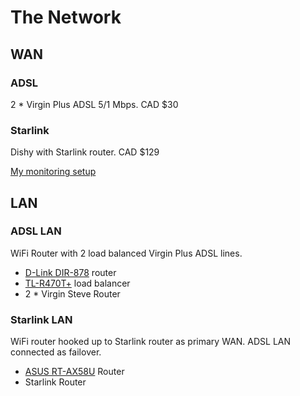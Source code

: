 # The Network

## WAN

### ADSL

2 * Virgin Plus ADSL 5/1 Mbps. CAD $30

### Starlink

Dishy with Starlink router. CAD $129

[My monitoring setup](./statistics/)

## LAN

### ADSL LAN

WiFi Router with 2 load balanced Virgin Plus ADSL lines.
- [D-Link DIR-878](https://ca.dlink.com/en/products/dir-878-ac1900-high-power-wi-fi-gigabit-router) router
- [TL-R470T+](https://www.tp-link.com/us/business-networking/load-balance-router/tl-r470t+/)  load balancer
- 2 * Virgin Steve Router

### Starlink LAN

WiFi router hooked up to Starlink router as primary WAN. ADSL LAN connected as failover.
- [ASUS RT-AX58U](https://www.asus.com/ca-en/Networking-IoT-Servers/WiFi-Routers/ASUS-WiFi-Routers/RT-AX58U/) Router
- Starlink Router